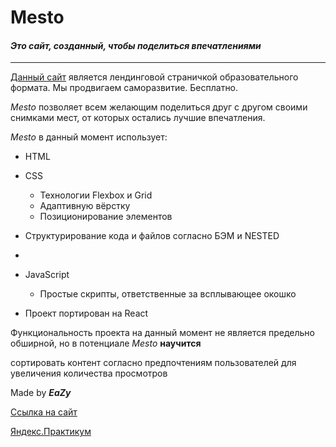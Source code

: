 
# Mesto

#### *Это сайт, созданный, чтобы поделиться впечатлениями*
***

[Данный сайт](https://eazyxxx.github.io/mesto/) является лендинговой страничкой образовательного формата. Мы продвигаем саморазвитие. Бесплатно.

*Mesto* позволяет всем желающим поделиться друг с другом своими снимками мест, от которых остались лучшие впечатления. 

*Mesto* в данный момент использует:

* HTML

* CSS
	* Технологии Flexbox и Grid
	* Адаптивную вёрстку
    * Позиционирование элементов
* Структурирование кода и файлов согласно БЭМ и NESTED
* 
* JavaScript
    * Простые скрипты, ответственные за всплывающее окошко
* Проект портирован на React

Функциональность проекта на данный момент не является предельно обширной, но в потенциале *Mesto* **научится** 

сортировать контент согласно предпочтениям пользователей для увеличения количества просмотров



Made by ***EaZy***

[Ссылка на сайт](https://eazyxxx.github.io/mesto/)

[Яндекс.Практикум](https://practicum.yandex.ru)